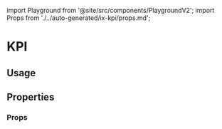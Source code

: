 import Playground from '@site/src/components/PlaygroundV2';
import Props from './../auto-generated/ix-kpi/props.md';

# KPI

## Usage

<Playground
name="kpi" height="28rem"
examplesByName>
</Playground>

## Properties

### Props

<Props />
